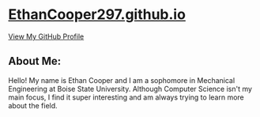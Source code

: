 # [EthanCooper297.github.io](ethancooper297.github.io)

[View My GitHub Profile](https://github.com/EthanCooper297)

## About Me:

Hello! My name is Ethan Cooper and I am a sophomore in Mechanical Engineering at Boise State University. Although Computer Science isn't my main focus, I find it super interesting and am always trying to learn more about the field.
